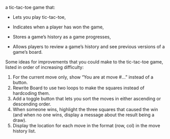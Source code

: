  a tic-tac-toe game that:

- Lets you play tic-tac-toe,

- Indicates when a player has won the game,

- Stores a game’s history as a game progresses,

- Allows players to review a game’s history and see previous versions of a game’s board.

Some ideas for improvements that you could make to the tic-tac-toe game, listed in order of increasing difficulty:

1. For the current move only, show “You are at move #…” instead of a button.
2. Rewrite Board to use two loops to make the squares instead of hardcoding them.
3. Add a toggle button that lets you sort the moves in either ascending or descending order.
4. When someone wins, highlight the three squares that caused the win (and when no one wins, display a message about the result being a draw).
5. Display the location for each move in the format (row, col) in the move history list.